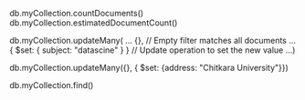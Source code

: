  db.myCollection.countDocuments()
  db.myCollection.estimatedDocumentCount()

db.myCollection.updateMany(
...  {},                          // Empty filter matches all documents
...  { $set: { subject: "datascine" } } // Update operation to set the new value
...)

db.myCollection.updateMany({}, { $set: {address: "Chitkara University"}})

db.myCollection.find()
